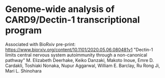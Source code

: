 # Genome-wide analysis of CARD9/Dectin-1 transcriptional program

Associated with BioRxiv pre-print: https://www.biorxiv.org/content/10.1101/2020.05.06.080481v1
"Dectin-1 limits central nervous system autoimmunity through a non-canonical pathway"
M. Elizabeth Deerhake, Keiko Danzaki, Makoto Inoue, Emre D. Cardakli, Toshiaki Nonaka, Nupur Aggarwal, William E. Barclay, Ru Rong Ji, Mari L. Shinohara
